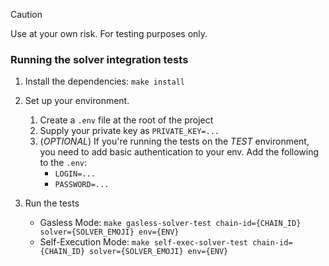 > [!CAUTION]
> Use at your own risk. For testing purposes only.

<h3>Running the solver integration tests</h3>

1. Install the dependencies: `make install`

2. Set up your environment.
    1. Create a `.env` file at the root of the project
    2. Supply your private key as `PRIVATE_KEY=...`
    3. (_OPTIONAL_) If you're running the tests on the *TEST* environment, you need to add basic authentication to your env. Add the following to the `.env`:
        - `LOGIN=...`
        - `PASSWORD=...`

3. Run the tests
    - Gasless Mode: `make gasless-solver-test chain-id={CHAIN_ID} solver={SOLVER_EMOJI} env={ENV}`
    - Self-Execution Mode: `make self-exec-solver-test chain-id={CHAIN_ID} solver={SOLVER_EMOJI} env={ENV}`
